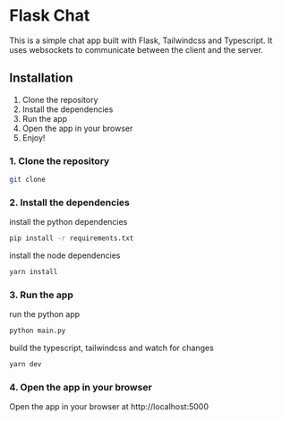 # Flask Chat
This is a simple chat app built with Flask, Tailwindcss and Typescript. 
It uses websockets to communicate between the client and the server.

## Installation
1. Clone the repository
2. Install the dependencies
3. Run the app
4. Open the app in your browser
5. Enjoy!

### 1. Clone the repository
```bash
git clone 
```

### 2. Install the dependencies
install the python dependencies
```bash
pip install -r requirements.txt
```
install the node dependencies
```bash
yarn install
```

### 3. Run the app
run the python app
```bash
python main.py
```
build the typescript, tailwindcss and watch for changes
```bash
yarn dev
```

### 4. Open the app in your browser
Open the app in your browser at http://localhost:5000
